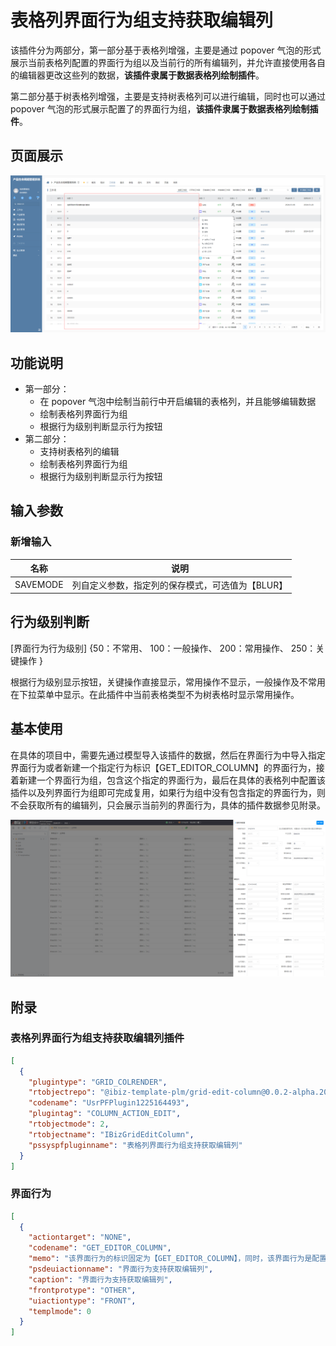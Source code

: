 # 表格列界面行为组支持获取编辑列

该插件分为两部分，第一部分基于表格列增强，主要是通过 popover 气泡的形式展示当前表格列配置的界面行为组以及当前行的所有编辑列，并允许直接使用各自的编辑器更改这些列的数据，**该插件隶属于数据表格列绘制插件**。

第二部分基于树表格列增强，主要是支持树表格列可以进行编辑，同时也可以通过 popover 气泡的形式展示配置了的界面行为组，**该插件隶属于数据表格列绘制插件**。

## 页面展示

![img](./public/assets/images/scene.png)

## 功能说明

- 第一部分：
  - 在 popover 气泡中绘制当前行中开启编辑的表格列，并且能够编辑数据
  - 绘制表格列界面行为组
  - 根据行为级别判断显示行为按钮
- 第二部分：
  - 支持树表格列的编辑
  - 绘制表格列界面行为组
  - 根据行为级别判断显示行为按钮

## 输入参数

### 新增输入

| 名称     | 说明                                             |
| -------- | ------------------------------------------------ |
| SAVEMODE | 列自定义参数，指定列的保存模式，可选值为【BLUR】 |

## 行为级别判断

[界面行为行为级别] {50：不常用、 100：一般操作、 200：常用操作、 250：关键操作 }

根据行为级别显示按钮，关键操作直接显示，常用操作不显示，一般操作及不常用在下拉菜单中显示。在此插件中当前表格类型不为树表格时显示常用操作。

## 基本使用

在具体的项目中，需要先通过模型导入该插件的数据，然后在界面行为中导入指定界面行为或者新建一个指定行为标识【GET_EDITOR_COLUMN】的界面行为，接着新建一个界面行为组，包含这个指定的界面行为，最后在具体的表格列中配置该插件以及列界面行为组即可完成复用，如果行为组中没有包含指定的界面行为，则不会获取所有的编辑列，只会展示当前列的界面行为，具体的插件数据参见附录。

![配置](./public/assets/images/platform-config.png)

## 附录

### 表格列界面行为组支持获取编辑列插件

```json
[
  {
    "plugintype": "GRID_COLRENDER",
    "rtobjectrepo": "@ibiz-template-plm/grid-edit-column@0.0.2-alpha.20",
    "codename": "UsrPFPlugin1225164493",
    "plugintag": "COLUMN_ACTION_EDIT",
    "rtobjectmode": 2,
    "rtobjectname": "IBizGridEditColumn",
    "pssyspfpluginname": "表格列界面行为组支持获取编辑列"
  }
]
```

### 界面行为

```json
[
  {
    "actiontarget": "NONE",
    "codename": "GET_EDITOR_COLUMN",
    "memo": "该界面行为的标识固定为【GET_EDITOR_COLUMN】，同时，该界面行为是配置插件【表格列界面行为支持获取编辑列 】共同使用",
    "psdeuiactionname": "界面行为支持获取编辑列",
    "caption": "界面行为支持获取编辑列",
    "frontprotype": "OTHER",
    "uiactiontype": "FRONT",
    "templmode": 0
  }
]
```
